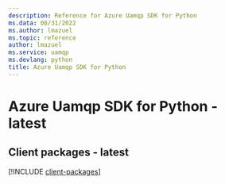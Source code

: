 ```yaml
---
description: Reference for Azure Uamqp SDK for Python
ms.data: 08/31/2022
ms.author: lmazuel
ms.topic: reference
author: lmazuel
ms.service: uamqp
ms.devlang: python
title: Azure Uamqp SDK for Python
---
```

# Azure Uamqp SDK for Python - latest

## Client packages - latest
[!INCLUDE [client-packages](uamqp-client-index.md)]